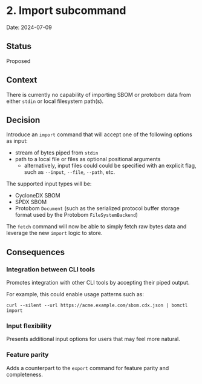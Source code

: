 <!--
This is a template for [Documenting Architecture Decisions - Michael Nygard](https://cognitect.com/blog/2011/11/15/documenting-architecture-decisions).

You can use [adr-tools](https://github.com/npryce/adr-tools) for managing the ADR files.

In each ADR file, write the following sections.
-->
# 2. Import subcommand

Date: 2024-07-09

## Status
<!--
A decision may be "proposed" if the project stakeholders haven't agreed with it yet, or "accepted" once it is agreed.
If a later ADR changes or reverses a decision, it may be marked as "deprecated" or "superseded" with a reference to
its replacement.
-->
Proposed

## Context
<!--
This section describes the forces at play, including technological, political, social, and project local. These forces
are probably in tension, and should be called out as such. The language in this section is value-neutral. It is simply
describing facts.
-->
There is currently no capability of importing SBOM or protobom data from either `stdin` or local filesystem path(s).

## Decision
<!--
This section describes our response to these forces. It is stated in full sentences, with active voice. "We will …"
-->
Introduce an `import` command that will accept one of the following options as input:

- stream of bytes piped from `stdin`
- path to a local file or files as optional positional arguments
  - alternatively, input files could could be specified with an explicit flag, such as `--input`, `--file`, `--path`, etc.

The supported input types will be:

- CycloneDX SBOM
- SPDX SBOM
- Protobom `Document` (such as the serialized protocol buffer storage format used by the Protobom `FileSystemBackend`)

The `fetch` command will now be able to simply fetch raw bytes data and leverage the new `import` logic to store.

## Consequences
<!--
This section describes the resulting context, after applying the decision. All consequences should be listed here, not
just the "positive" ones. A particular decision may have positive, negative, and neutral consequences, but all of them
affect the team and project in the future.
-->
### Integration between CLI tools

Promotes integration with other CLI tools by accepting their piped output.

For example, this could enable usage patterns such as:

```shell
curl --silent --url https://acme.example.com/sbom.cdx.json | bomctl import
```

### Input flexibility

Presents additional input options for users that may feel more natural.

### Feature parity

Adds a counterpart to the `export` command for feature parity and completeness.
